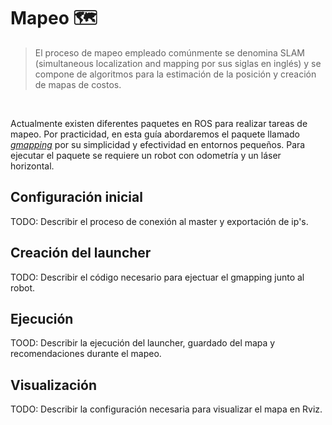 # Mapeo 🗺️

> El proceso de mapeo empleado comúnmente se denomina SLAM (simultaneous localization and mapping por sus siglas en inglés) y se compone de algoritmos para la estimación de la posición y creación de mapas de costos.

<br>

Actualmente existen diferentes paquetes en ROS para realizar tareas de mapeo. Por practicidad, en esta guía abordaremos el paquete llamado *[gmapping](https://wiki.ros.org/gmapping)* por su simplicidad y efectividad en entornos pequeños.
Para ejecutar el paquete se requiere un robot con odometría y un láser horizontal.

## Configuración inicial

TODO: Describir el proceso de conexión al master y exportación de ip's.

## Creación del launcher

TODO: Describir el código necesario para ejectuar el gmapping junto al robot.

## Ejecución

TOOD: Describir la ejecución del launcher, guardado del mapa y recomendaciones durante el mapeo.

## Visualización

TODO: Describir la configuración necesaria para visualizar el mapa en Rviz.
